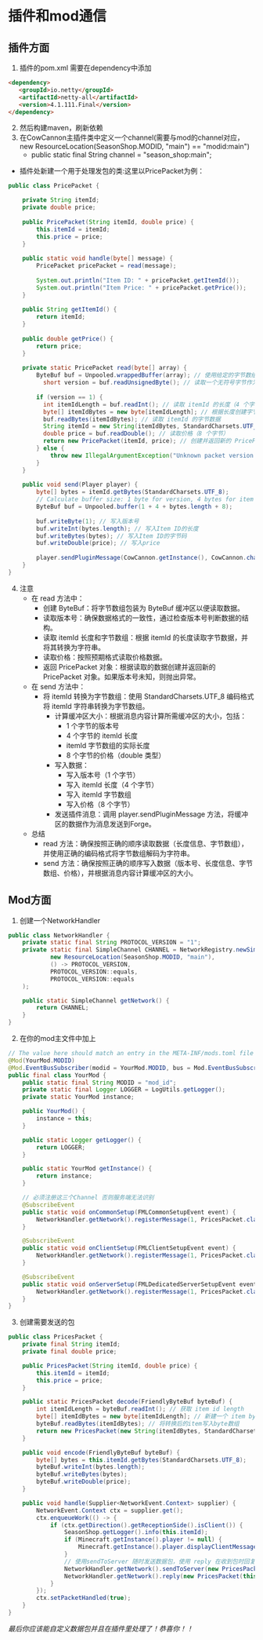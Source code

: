 # 插件和mod通信

## 插件方面

1. 插件的pom.xml 需要在dependency中添加<br>
```html
<dependency>
   <groupId>io.netty</groupId>
   <artifactId>netty-all</artifactId>
   <version>4.1.111.Final</version>
</dependency>
```
2. 然后构建maven，刷新依赖
3. 在CowCannon主插件类中定义一个channel(需要与mod的channel对应，new ResourceLocation(SeasonShop.MODID, "main") == "modid:main")
    -  public static final String channel = "season_shop:main";
- 插件处新建一个用于处理发包的类:这里以PricePacket为例：
```java
public class PricePacket {

    private String itemId;
    private double price;
   
    public PricePacket(String itemId, double price) {
        this.itemId = itemId;
        this.price = price;
    }
   
    public static void handle(byte[] message) {
        PricePacket pricePacket = read(message);
   
        System.out.println("Item ID: " + pricePacket.getItemId());
        System.out.println("Item Price: " + pricePacket.getPrice());
    }
   
    public String getItemId() {
        return itemId;
    }
   
    public double getPrice() {
        return price;
    }
   
    private static PricePacket read(byte[] array) {
        ByteBuf buf = Unpooled.wrappedBuffer(array); // 使用给定的字节数组创建 ByteBuf 缓冲区
          short version = buf.readUnsignedByte(); // 读取一个无符号字节作为版本号
        
        if (version == 1) {
          int itemIdLength = buf.readInt(); // 读取 itemId 的长度（4 个字节）
          byte[] itemIdBytes = new byte[itemIdLength]; // 根据长度创建字节数组
          buf.readBytes(itemIdBytes); // 读取 itemId 的字节数据
          String itemId = new String(itemIdBytes, StandardCharsets.UTF_8); // 将字节数据转换为字符串，使用 UTF-8 编码
          double price = buf.readDouble(); // 读取价格（8 个字节）
          return new PricePacket(itemId, price); // 创建并返回新的 PricePacket 对象
        } else {
            throw new IllegalArgumentException("Unknown packet version: " + version);
        }
    }
   
    public void send(Player player) {
        byte[] bytes = itemId.getBytes(StandardCharsets.UTF_8);
        // Calculate buffer size: 1 byte for version, 4 bytes for item ID length, item ID bytes length, 8 bytes for price
        ByteBuf buf = Unpooled.buffer(1 + 4 + bytes.length + 8);
           
        buf.writeByte(1); // 写入版本号
        buf.writeInt(bytes.length); // 写入Item ID的长度
        buf.writeBytes(bytes); // 写入Item ID的字节码
        buf.writeDouble(price); // 写入price
   
        player.sendPluginMessage(CowCannon.getInstance(), CowCannon.channel, buf.array());
    }
}
```
4. 注意
    - 在 read 方法中：
        - 创建 ByteBuf：将字节数组包装为 ByteBuf 缓冲区以便读取数据。
        - 读取版本号：确保数据格式的一致性，通过检查版本号判断数据的结构。
        - 读取 itemId 长度和字节数组：根据 itemId 的长度读取字节数据，并将其转换为字符串。
        - 读取价格：按照预期格式读取价格数据。
        - 返回 PricePacket 对象：根据读取的数据创建并返回新的 PricePacket 对象。如果版本号未知，则抛出异常。
    - 在 send 方法中：
        - 将 itemId 转换为字节数组：使用 StandardCharsets.UTF_8 编码格式将 itemId 字符串转换为字节数组。
            - 计算缓冲区大小：根据消息内容计算所需缓冲区的大小，包括：
                - 1 个字节的版本号
                - 4 个字节的 itemId 长度
                - itemId 字节数组的实际长度
                - 8 个字节的价格（double 类型）
            - 写入数据：
                - 写入版本号（1 个字节）
                - 写入 itemId 长度（4 个字节）
                - 写入 itemId 字节数组
                - 写入价格（8 个字节）
            - 发送插件消息：调用 player.sendPluginMessage 方法，将缓冲区的数据作为消息发送到Forge。
    - 总结
        - read 方法：确保按照正确的顺序读取数据（长度信息、字节数组），并使用正确的编码格式将字节数组解码为字符串。
        - send 方法：确保按照正确的顺序写入数据（版本号、长度信息、字节数组、价格），并根据消息内容计算缓冲区的大小。

## Mod方面
1. 创建一个NetworkHandler
```java
public class NetworkHandler {
    private static final String PROTOCOL_VERSION = "1";
    private static final SimpleChannel CHANNEL = NetworkRegistry.newSimpleChannel(
            new ResourceLocation(SeasonShop.MODID, "main"),
            () -> PROTOCOL_VERSION,
            PROTOCOL_VERSION::equals,
            PROTOCOL_VERSION::equals
    );

    public static SimpleChannel getNetwork() {
        return CHANNEL;
    }
}
```
2. 在你的mod主文件中加上
```java
// The value here should match an entry in the META-INF/mods.toml file
@Mod(YourMod.MODID)
@Mod.EventBusSubscriber(modid = YourMod.MODID, bus = Mod.EventBusSubscriber.Bus.MOD)
public final class YourMod {
    public static final String MODID = "mod_id";
    private static final Logger LOGGER = LogUtils.getLogger();
    private static YourMod instance;

    public YourMod() {
        instance = this;
    }

    public static Logger getLogger() {
        return LOGGER;
    }

    public static YourMod getInstance() {
        return instance;
    }

    // 必须注册这三个Channel 否则服务端无法识别
    @SubscribeEvent
    public static void onCommonSetup(FMLCommonSetupEvent event) {
        NetworkHandler.getNetwork().registerMessage(1, PricesPacket.class, PricesPacket::encode, PricesPacket::decode, PricesPacket::handle);
    }

    @SubscribeEvent
    public static void onClientSetup(FMLClientSetupEvent event) {
        NetworkHandler.getNetwork().registerMessage(1, PricesPacket.class, PricesPacket::encode, PricesPacket::decode, PricesPacket::handle);
    }

    @SubscribeEvent
    public static void onServerSetup(FMLDedicatedServerSetupEvent event) {
        NetworkHandler.getNetwork().registerMessage(1, PricesPacket.class, PricesPacket::encode, PricesPacket::decode, PricesPacket::handle);
    }
}
```
3. 创建需要发送的包
```java
public class PricesPacket {
    private final String itemId;
    private final double price;

    public PricesPacket(String itemId, double price) {
        this.itemId = itemId;
        this.price = price;
    }

    public static PricesPacket decode(FriendlyByteBuf byteBuf) {
        int itemIdLength = byteBuf.readInt(); // 获取 item id length
        byte[] itemIdBytes = new byte[itemIdLength]; // 新建一个 item bytes length 长度的数组用于存item id的数据
        byteBuf.readBytes(itemIdBytes); // 将转换后的item写入byte数组
        return new PricesPacket(new String(itemIdBytes, StandardCharsets.UTF_8), byteBuf.readDouble());
    }

    public void encode(FriendlyByteBuf byteBuf) {
        byte[] bytes = this.itemId.getBytes(StandardCharsets.UTF_8);
        byteBuf.writeInt(bytes.length);
        byteBuf.writeBytes(bytes);
        byteBuf.writeDouble(price);
    }

    public void handle(Supplier<NetworkEvent.Context> supplier) {
        NetworkEvent.Context ctx = supplier.get();
        ctx.enqueueWork(() -> {
            if (ctx.getDirection().getReceptionSide().isClient()) {
                SeasonShop.getLogger().info(this.itemId);
                if (Minecraft.getInstance().player != null) {
                    Minecraft.getInstance().player.displayClientMessage(Component.literal("Item Id: " + this.itemId + " price " + this.price), true);
                }
                // 使用sendToServer 随时发送数据包，使用 reply 在收到包时回复服务器
                NetworkHandler.getNetwork().sendToServer(new PricesPacket(this.itemId, this.price));
                NetworkHandler.getNetwork().reply(new PricesPacket(this.itemId, this.price), ctx);
            }
        });
        ctx.setPacketHandled(true);
    }
}
```
_最后你应该能自定义数据包并且在插件里处理了！恭喜你！！_